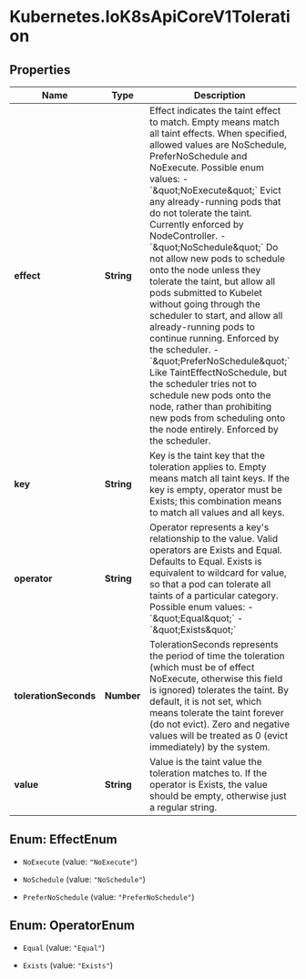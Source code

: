 # Kubernetes.IoK8sApiCoreV1Toleration

## Properties

Name | Type | Description | Notes
------------ | ------------- | ------------- | -------------
**effect** | **String** | Effect indicates the taint effect to match. Empty means match all taint effects. When specified, allowed values are NoSchedule, PreferNoSchedule and NoExecute.  Possible enum values:  - &#x60;\&quot;NoExecute\&quot;&#x60; Evict any already-running pods that do not tolerate the taint. Currently enforced by NodeController.  - &#x60;\&quot;NoSchedule\&quot;&#x60; Do not allow new pods to schedule onto the node unless they tolerate the taint, but allow all pods submitted to Kubelet without going through the scheduler to start, and allow all already-running pods to continue running. Enforced by the scheduler.  - &#x60;\&quot;PreferNoSchedule\&quot;&#x60; Like TaintEffectNoSchedule, but the scheduler tries not to schedule new pods onto the node, rather than prohibiting new pods from scheduling onto the node entirely. Enforced by the scheduler. | [optional] 
**key** | **String** | Key is the taint key that the toleration applies to. Empty means match all taint keys. If the key is empty, operator must be Exists; this combination means to match all values and all keys. | [optional] 
**operator** | **String** | Operator represents a key&#39;s relationship to the value. Valid operators are Exists and Equal. Defaults to Equal. Exists is equivalent to wildcard for value, so that a pod can tolerate all taints of a particular category.  Possible enum values:  - &#x60;\&quot;Equal\&quot;&#x60;  - &#x60;\&quot;Exists\&quot;&#x60; | [optional] 
**tolerationSeconds** | **Number** | TolerationSeconds represents the period of time the toleration (which must be of effect NoExecute, otherwise this field is ignored) tolerates the taint. By default, it is not set, which means tolerate the taint forever (do not evict). Zero and negative values will be treated as 0 (evict immediately) by the system. | [optional] 
**value** | **String** | Value is the taint value the toleration matches to. If the operator is Exists, the value should be empty, otherwise just a regular string. | [optional] 



## Enum: EffectEnum


* `NoExecute` (value: `"NoExecute"`)

* `NoSchedule` (value: `"NoSchedule"`)

* `PreferNoSchedule` (value: `"PreferNoSchedule"`)





## Enum: OperatorEnum


* `Equal` (value: `"Equal"`)

* `Exists` (value: `"Exists"`)




